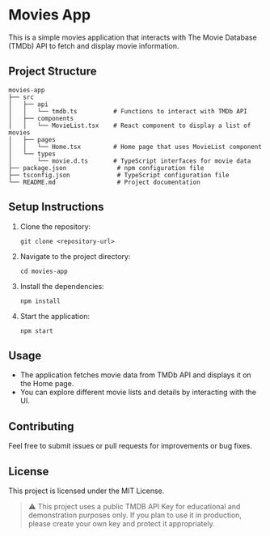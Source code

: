 # Movies App

This is a simple movies application that interacts with The Movie Database (TMDb) API to fetch and display movie information.

## Project Structure

```
movies-app
├── src
│   ├── api
│   │   └── tmdb.ts          # Functions to interact with TMDb API
│   ├── components
│   │   └── MovieList.tsx    # React component to display a list of movies
│   ├── pages
│   │   └── Home.tsx         # Home page that uses MovieList component
│   └── types
│       └── movie.d.ts       # TypeScript interfaces for movie data
├── package.json              # npm configuration file
├── tsconfig.json             # TypeScript configuration file
└── README.md                 # Project documentation
```

## Setup Instructions

1. Clone the repository:
   ```
   git clone <repository-url>
   ```

2. Navigate to the project directory:
   ```
   cd movies-app
   ```

3. Install the dependencies:
   ```
   npm install
   ```

4. Start the application:
   ```
   npm start
   ```

## Usage

- The application fetches movie data from TMDb API and displays it on the Home page.
- You can explore different movie lists and details by interacting with the UI.

## Contributing

Feel free to submit issues or pull requests for improvements or bug fixes. 

## License

This project is licensed under the MIT License.


> ⚠️ This project uses a public TMDB API Key for educational and demonstration purposes only. If you plan to use it in production, please create your own key and protect it appropriately.